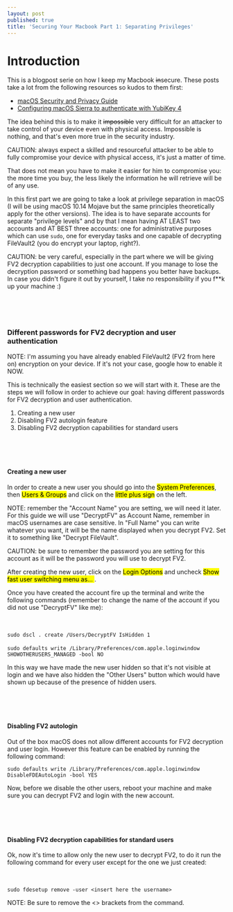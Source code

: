 ```yaml
---
layout: post
published: true
title: 'Securing Your Macbook Part 1: Separating Privileges'
---
```

# Introduction
This is a blogpost serie on how I keep my Macbook ~~in~~secure. These posts take a lot from the following resources so kudos to them first:

- [macOS Security and Privacy Guide ](https://github.com/drduh/macOS-Security-and-Privacy-Guide)
- [Configuring macOS Sierra to authenticate with YubiKey 4](https://medium.com/@ellenbeldner/configuring-macos-sierra-to-authenticate-with-yubikey-4-876a8ab81e07)

The idea behind this is to make it ~~impossible~~ very difficult for an attacker to take control of your device even with physical access. Impossible is nothing, and that's even more true in the security industry. 

<p class="alert alert-warning">
    <span class="label label-warning">CAUTION:</span> always expect a skilled and resourceful attacker to be able to fully compromise your device with physical access, it's just a matter of time.
</p>

That does not mean you have to make it easier for him to compromise you: the more time you buy, the less likely the information he will retrieve will be of any use.

In this first part we are going to take a look at privilege separation in macOS (I will be using macOS 10.14 Mojave but the same principles theoretically apply for the other versions). The idea is to have separate accounts for separate "privilege levels" and by that I mean having AT LEAST two accounts and AT BEST three accounts: one for administrative purposes which can use `sudo`, one for everyday tasks and one capable of decrypting FileVault2 (you do encrypt your laptop, right?).


<p class="alert alert-warning">
    <span class="label label-warning">CAUTION:</span> be very careful, especially in the part where we will be giving FV2 decryption capabilities to just one account. If you manage to lose the decryption password or something bad happens you better have backups. In case you didn't figure it out by yourself, I take no responsibility if you f**k up your machine :)
</p>

<br><br><br>
### Different passwords for FV2 decryption and user authentication
<p class="alert alert-info">
    <span class="label label-info">NOTE:</span> I'm assuming you have already enabled FileVault2 (FV2 from here on) encryption on your device. If it's not your case, google how to enable it NOW.
</p>

This is technically the easiest section so we will start with it. These are the steps we will follow in order to achieve our goal: having different passwords for FV2 decryption and user authentication.


1. Creating a new user
2. Disabling FV2 autologin feature
3. Disabling FV2 decryption capabilities for standard users

<br><br><br>
#### Creating a new user
In order to create a new user you should go into the <mark>System Preferences</mark>, then <mark>Users & Groups</mark> and click on the <mark>little plus sign</mark> on the left.

<p class="alert alert-info">
    <span class="label label-info">NOTE:</span> remember the "Account Name" you are setting, we will need it later. For this guide we will use "DecryptFV" as Account Name, remember in macOS usernames are case sensitive. In "Full Name" you can write whatever you want, it will be the name displayed when you decrypt FV2. Set it to something like "Decrypt FileVault".
</p>
<p class="alert alert-warning">
    <span class="label label-warning">CAUTION:</span> be sure to remember the password you are setting for this account as it will be the password you will use to decrypt FV2.
</p>

After creating the new user, click on the <mark>Login Options</mark> and uncheck <mark>Show fast user switching menu as... </mark>.

Once you have created the account fire up the terminal and write the following commands (remember to change the name of the account if you did not use "DecryptFV" like me):

<br><br>
`sudo dscl . create /Users/DecryptFV IsHidden 1`  
<br>
`sudo defaults write /Library/Preferences/com.apple.loginwindow SHOWOTHERUSERS_MANAGED -bool NO`  

In this way we have made the new user hidden so that it's not visible at login and we have also hidden the "Other Users" button which would have shown up because of the presence of hidden users.

<br><br><br>
#### Disabling FV2 autologin
Out of the box macOS does not allow different accounts for FV2 decryption and user login. However this feature can be enabled by running the following command:  
  
`sudo defaults write /Library/Preferences/com.apple.loginwindow DisableFDEAutoLogin -bool YES`  
  
  
Now, before we disable the other users, reboot your machine and make sure you can decrypt FV2 and login with the new account.

<br><br><br>
#### Disabling FV2 decryption capabilities for standard users
Ok, now it's time to allow only the new user to decrypt FV2, to do it run the following command for every user except for the one we just created:

<br><br>
`sudo fdesetup remove -user <insert here the username>`  
  
<p class="alert alert-info">
    <span class="label label-info">NOTE:</span> Be sure to remove the <> brackets from the command.
</p>




